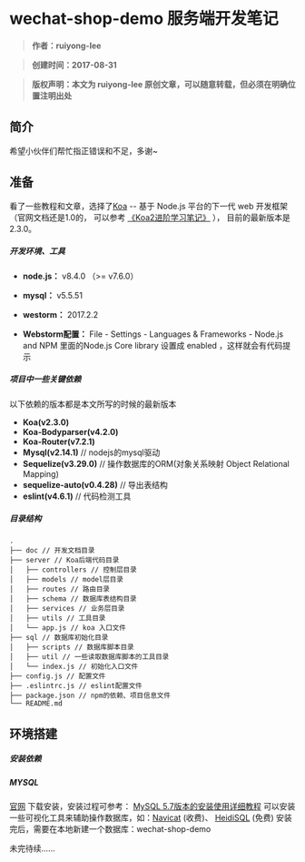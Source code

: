 # wechat-shop-demo 服务端开发笔记

> **作者：ruiyong-lee**

> **创建时间：2017-08-31**

> **版权声明：本文为 ruiyong-lee 原创文章，可以随意转载，但必须在明确位置注明出处**

## 简介

希望小伙伴们帮忙指正错误和不足，多谢~

## 准备

看了一些教程和文章，选择了[Koa](http://koa.bootcss.com) -- 基于 Node.js 平台的下一代 web 开发框架（官网文档还是1.0的，
可以参考 [《Koa2进阶学习笔记》](https://github.com/ChenShenhai/koa2-note) ），
目前的最新版本是2.3.0。

##### 开发环境、工具

- **node.js：** v8.4.0 （>= v7.6.0）

- **mysql：** v5.5.51

- **westorm：** 2017.2.2

- **Webstorm配置：** File - Settings - Languages & Frameworks - Node.js and NPM 里面的Node.js Core library 设置成 enabled ，这样就会有代码提示

##### 项目中一些关键依赖

以下依赖的版本都是本文所写的时候的最新版本

- **Koa(v2.3.0)**
- **Koa-Bodyparser(v4.2.0)**
- **Koa-Router(v7.2.1)**
- **Mysql(v2.14.1)** // nodejs的mysql驱动
- **Sequelize(v3.29.0)** // 操作数据库的ORM(对象关系映射 Object Relational Mapping)
- **sequelize-auto(v0.4.28)** // 导出表结构
- **eslint(v4.6.1)** // 代码检测工具

##### 目录结构

```
.
├── doc // 开发文档目录
├── server // Koa后端代码目录
│   ├── controllers // 控制层目录
│   ├── models // model层目录
│   ├── routes // 路由目录
│   ├── schema // 数据库表结构目录
│   ├── services // 业务层目录
│   ├── utils // 工具目录
│   └── app.js // koa 入口文件
├── sql // 数据库初始化目录
│   ├── scripts // 数据库脚本目录
│   ├── util // 一些读取数据库脚本的工具目录
│   └── index.js // 初始化入口文件
├── config.js // 配置文件
├── .eslintrc.js // eslint配置文件
├── package.json // npm的依赖、项目信息文件
└── README.md
```

## 环境搭建

##### 安装依赖

##### MYSQL

[官网](https://dev.mysql.com/downloads/mysql/) 下载安装，安装过程可参考： [MySQL 5.7版本的安装使用详细教程](http://blog.csdn.net/hisense20112784/article/details/72909701)
可以安装一些可视化工具来辅助操作数据库，如：[Navicat](http://www.navicat.com.cn/products/navicat-for-mysql) (收费)、 [HeidiSQL](https://www.heidisql.com/) (免费)
安装完后，需要在本地新建一个数据库：wechat-shop-demo

未完待续......